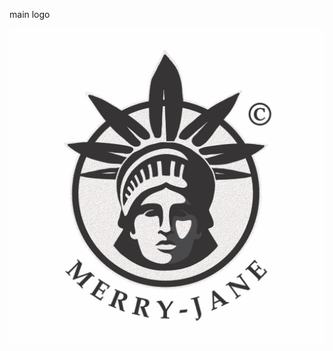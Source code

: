 main logo

![Image Alt Text](https://github.com/mikesPort/Merry_jane_images/blob/main/images/mjlogo.jpeg?raw=true)
